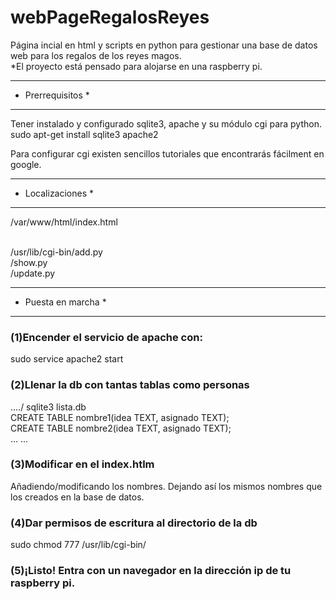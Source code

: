 # webPageRegalosReyes
Página incial en html y scripts en python para gestionar una base de datos web para los regalos de los reyes magos. <br> 
*El proyecto está pensado para alojarse en una raspberry pi.<br>

------------------
* Prerrequisitos *
------------------
Tener instalado y configurado sqlite3, apache y su módulo cgi para python. <br>
sudo apt-get install sqlite3 apache2 <br>

Para configurar cgi existen sencillos tutoriales que encontrarás fácilment en google. <br>

------------------
* Localizaciones *
------------------

/var/www/html/index.html <br> <br>

/usr/lib/cgi-bin/add.py <br>
                /show.py <br>
                /update.py <br>
                
--------------------
* Puesta en marcha *
--------------------

<h3>(1)Encender el servicio de apache con:</h3>
sudo service apache2 start

<h3>(2)Llenar la db con tantas tablas como personas</h3>
..../ sqlite3 lista.db <br>
CREATE TABLE nombre1(idea TEXT, asignado TEXT); <br>
CREATE TABLE nombre2(idea TEXT, asignado TEXT); <br>
...
...

<h3>(3)Modificar en el index.htlm</h3>
Añadiendo/modificando los nombres. Dejando así los mismos nombres que los creados en la base de datos.

<h3>(4)Dar permisos de escritura al directorio de la db </h3>
sudo chmod 777 /usr/lib/cgi-bin/

<h3>(5)¡Listo! Entra con un navegador en la dirección ip de tu raspberry pi.</h3>

